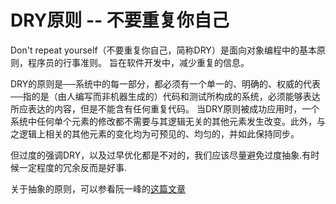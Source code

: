 # DRY原则 -- 不要重复你自己

Don't repeat yourself（不要重复你自己，简称DRY）是面向对象编程中的基本原则，程序员的行事准则。
旨在软件开发中，减少重复的信息。

DRY的原则是──系统中的每一部分，都必须有一个单一的、明确的、权威的代表──指的是（由人编写而非机器生成的）代码和测试所构成的系统，必须能够表达所应表达的内容，但是不能含有任何重复代码。
当DRY原则被成功应用时，一个系统中任何单个元素的修改都不需要与其逻辑无关的其他元素发生改变。此外，与之逻辑上相关的其他元素的变化均为可预见的、均匀的，并如此保持同步。

但过度的强调DRY，以及过早优化都是不对的，我们应该尽量避免过度抽象.有时候一定程度的冗余反而是好事.

关于抽象的原则，可以参看阮一峰的[这篇文章](http://www.ruanyifeng.com/blog/2013/01/abstraction_principles.html)
